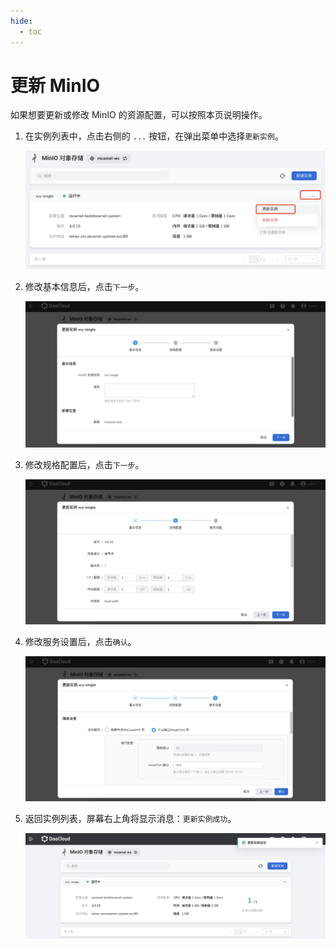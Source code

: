 ```yaml
---
hide:
  - toc
---
```


# 更新 MinIO

如果想要更新或修改 MinIO 的资源配置，可以按照本页说明操作。

1. 在实例列表中，点击右侧的 `...` 按钮，在弹出菜单中选择`更新实例`。

    ![](../images/update01.png)

2. 修改基本信息后，点击`下一步`。

    ![](../images/update02.png)

3. 修改规格配置后，点击`下一步`。

    ![](../images/update03.png)

4. 修改服务设置后，点击`确认`。

    ![](../images/update04.png)

5. 返回实例列表，屏幕右上角将显示消息：`更新实例成功`。

    ![](../images/update05.png)
